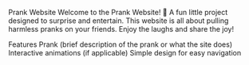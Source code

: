 Prank Website
Welcome to the Prank Website! 🎉 A fun little project designed to surprise and entertain. This website is all about pulling harmless pranks on your friends. Enjoy the laughs and share the joy!

Features
Prank (brief description of the prank or what the site does)
Interactive animations (if applicable)
Simple design for easy navigation
